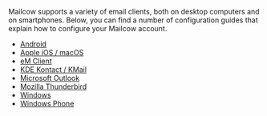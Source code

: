 Mailcow supports a variety of email clients, both on desktop computers and on smartphones.
Below, you can find a number of configuration guides that explain how to configure your Mailcow account.

- [Android](client-android)
- [Apple iOS / macOS](client-apple)
- [eM Client](client-emclient)
- [KDE Kontact / KMail](client-kontact)
- [Microsoft Outlook](client-outlook)
- [Mozilla Thunderbird](client-thunderbird)
- [Windows](client-windows)
- [Windows Phone](client-windowsphone)

